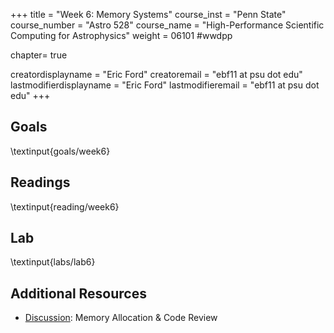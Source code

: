 +++
title = "Week 6: Memory Systems"
course_inst = "Penn State"
course_number = "Astro 528"
course_name = "High-Performance Scientific Computing for Astrophysics"
weight = 06101  #wwdpp

chapter= true

creatordisplayname = "Eric Ford"
creatoremail = "ebf11 at psu dot edu"
lastmodifierdisplayname = "Eric Ford"
lastmodifieremail = "ebf11 at psu dot edu"
+++

## Goals
\textinput{goals/week6}

## Readings
\textinput{reading/week6}

## Lab
\textinput{labs/lab6}

## Additional Resources
- [Discussion](https://psuastro528.github.io/Notes-Fall2023/week6/week6_discuss.html):  Memory Allocation & Code Review
